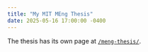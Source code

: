 ```yaml
---
title: "My MIT MEng Thesis"
date: 2025-05-16 17:00:00 -0400
---
```


The thesis has its own page at [`/meng-thesis/`](/meng-thesis).
